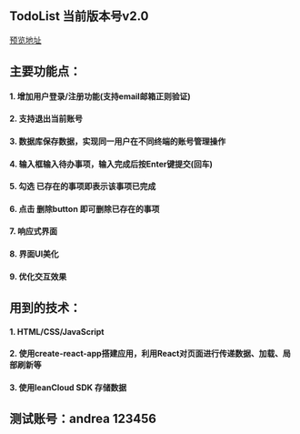 ## TodoList 当前版本号v2.0

[预览地址](https://andreaxiang.github.io/Todolist-react-v2.0/build/index.html)

## 主要功能点：
#### 1. 增加用户登录/注册功能(支持email邮箱正则验证)
#### 2. 支持退出当前账号
#### 3. 数据库保存数据，实现同一用户在不同终端的账号管理操作
#### 4. 输入框输入待办事项，输入完成后按Enter键提交(回车)
#### 5. 勾选 已存在的事项即表示该事项已完成
#### 6. 点击 删除button 即可删除已存在的事项
#### 7. 响应式界面
#### 8. 界面UI美化
#### 9. 优化交互效果

## 用到的技术：

#### 1. HTML/CSS/JavaScript
#### 2. 使用create-react-app搭建应用，利用React对页面进行传递数据、加载、局部刷新等
#### 3. 使用leanCloud SDK 存储数据

## 测试账号：andrea 123456
